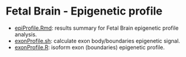 Fetal Brain - Epigenetic profile
===================
* [epiProfile.Rmd](./epiProfile.md): results summary for Fetal Brain epigenetic profile analysis.       
* [exonProfile.sh](./exonProfile.sh): calculate exon body/boundaries epigenetic signal.
* [exonProfile.R](./exonProfile.R): isoform exon (boundaries) epigenetic profile.
